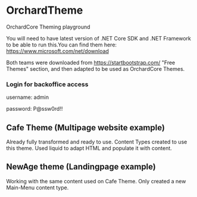 # OrchardTheme
OrchardCore Theming playground

You will need to have latest version of .NET Core SDK and .NET Framework to be able to run this.You can find them here: https://www.microsoft.com/net/download

Both teams were downloaded from https://startbootstrap.com/ "Free Themes" section, and then adapted to be used as OrchardCore Themes. 

### Login for backoffice access
username: admin 

password: P@ssw0rd!!

## Cafe Theme (Multipage website example)
Already fully transformed and ready to use. Content Types created to use this theme. Used liquid to adapt HTML and populate it with content.

## NewAge theme (Landingpage example)
Working with the same content used on Cafe Theme. Only created a new Main-Menu content type.
